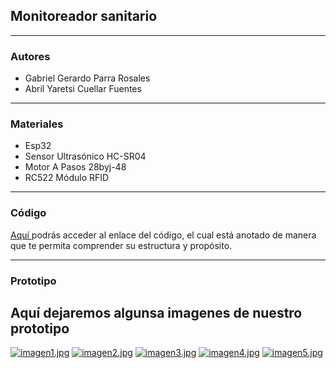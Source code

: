 ## Monitoreador sanitario

------------

### Autores 
- Gabriel Gerardo Parra Rosales
- Abril Yaretsi Cuellar Fuentes
------------
### Materiales
- Esp32
- Sensor Ultrasónico HC-SR04
- Motor A Pasos 28byj-48
- RC522 Módulo RFID


------------

### Código 
[Aquí ](http://https://github.com/Monitoreador/Prototipo/blob/main/proyecto_con_web.ino "Aquí ")podrás acceder al enlace del código, el cual está anotado de manera que te permita comprender su estructura y propósito.

------------

### Prototipo 
Aquí dejaremos algunsa imagenes de nuestro prototipo 
------------

[![imagen1.jpg](https://i.postimg.cc/y8HX3n6y/imagen1.jpg)](https://postimg.cc/CzcfWGqR)
[![imagen2.jpg](https://i.postimg.cc/0y0GYmbR/imagen2.jpg)](https://postimg.cc/Yvjmkv6b)
[![imagen3.jpg](https://i.postimg.cc/Gp3Fq2yB/imagen3.jpg)](https://postimg.cc/VJT0Nz41)
[![imagen4.jpg](https://i.postimg.cc/0Ntp3sYV/imagen4.jpg)](https://postimg.cc/DWXJJRYG)
[![imagen5.jpg](https://i.postimg.cc/vBcWwNXb/imagen5.jpg)](https://postimg.cc/zbYLnp9c)


